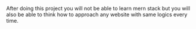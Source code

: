 After doing this project  you will not be able to learn mern stack but you will also be able to think how to approach any website with same logics every time.
